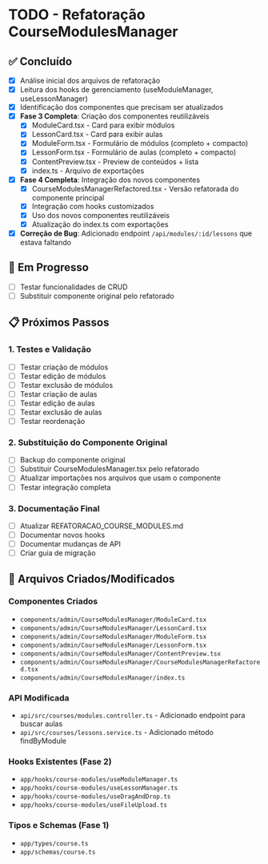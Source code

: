 # TODO - Refatoração CourseModulesManager

## ✅ Concluído
- [x] Análise inicial dos arquivos de refatoração
- [x] Leitura dos hooks de gerenciamento (useModuleManager, useLessonManager)
- [x] Identificação dos componentes que precisam ser atualizados
- [x] **Fase 3 Completa**: Criação dos componentes reutilizáveis
  - [x] ModuleCard.tsx - Card para exibir módulos
  - [x] LessonCard.tsx - Card para exibir aulas
  - [x] ModuleForm.tsx - Formulário de módulos (completo + compacto)
  - [x] LessonForm.tsx - Formulário de aulas (completo + compacto)
  - [x] ContentPreview.tsx - Preview de conteúdos + lista
  - [x] index.ts - Arquivo de exportações
- [x] **Fase 4 Completa**: Integração dos novos componentes
  - [x] CourseModulesManagerRefactored.tsx - Versão refatorada do componente principal
  - [x] Integração com hooks customizados
  - [x] Uso dos novos componentes reutilizáveis
  - [x] Atualização do index.ts com exportações
- [x] **Correção de Bug**: Adicionado endpoint `/api/modules/:id/lessons` que estava faltando

## 🔄 Em Progresso
- [ ] Testar funcionalidades de CRUD
- [ ] Substituir componente original pelo refatorado

## 📋 Próximos Passos

### 1. Testes e Validação
- [ ] Testar criação de módulos
- [ ] Testar edição de módulos
- [ ] Testar exclusão de módulos
- [ ] Testar criação de aulas
- [ ] Testar edição de aulas
- [ ] Testar exclusão de aulas
- [ ] Testar reordenação

### 2. Substituição do Componente Original
- [ ] Backup do componente original
- [ ] Substituir CourseModulesManager.tsx pelo refatorado
- [ ] Atualizar importações nos arquivos que usam o componente
- [ ] Testar integração completa

### 3. Documentação Final
- [ ] Atualizar REFATORACAO_COURSE_MODULES.md
- [ ] Documentar novos hooks
- [ ] Documentar mudanças de API
- [ ] Criar guia de migração

## 🎯 Arquivos Criados/Modificados

### Componentes Criados
- `components/admin/CourseModulesManager/ModuleCard.tsx`
- `components/admin/CourseModulesManager/LessonCard.tsx`
- `components/admin/CourseModulesManager/ModuleForm.tsx`
- `components/admin/CourseModulesManager/LessonForm.tsx`
- `components/admin/CourseModulesManager/ContentPreview.tsx`
- `components/admin/CourseModulesManager/CourseModulesManagerRefactored.tsx`
- `components/admin/CourseModulesManager/index.ts`

### API Modificada
- `api/src/courses/modules.controller.ts` - Adicionado endpoint para buscar aulas
- `api/src/courses/lessons.service.ts` - Adicionado método findByModule

### Hooks Existentes (Fase 2)
- `app/hooks/course-modules/useModuleManager.ts`
- `app/hooks/course-modules/useLessonManager.ts`
- `app/hooks/course-modules/useDragAndDrop.ts`
- `app/hooks/course-modules/useFileUpload.ts`

### Tipos e Schemas (Fase 1)
- `app/types/course.ts`
- `app/schemas/course.ts`
